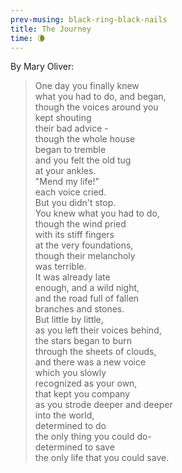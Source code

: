 ```yaml
--- 
prev-musing: black-ring-black-nails
title: The Journey
time: 🌘
---
```

By Mary Oliver:
> One day you finally knew\
> what you had to do, and began,\
> though the voices around you \
> kept shouting\
> their bad advice - \
> though the whole house\
> began to tremble\
> and you felt the old tug\
> at your ankles. \
> "Mend my life!"\
> each voice cried. \
> But you didn't stop. \
> You knew what you had to do,\
> though the wind pried\
> with its stiff fingers\
> at the very foundations,\
> though their melancholy\
> was terrible. \
> It was already late\
> enough, and a wild night,\
> and the road full of fallen\
> branches and stones. \
> But little by little,\
> as you left their voices behind,\
> the stars began to burn\
> through the sheets of clouds,\
> and there was a new voice\
> which you slowly \
> recognized as your own,\
> that kept you company\
> as you strode deeper and deeper\
> into the world,\
> determined to do\
> the only thing you could do-\
> determined to save\
> the only life that you could save. 